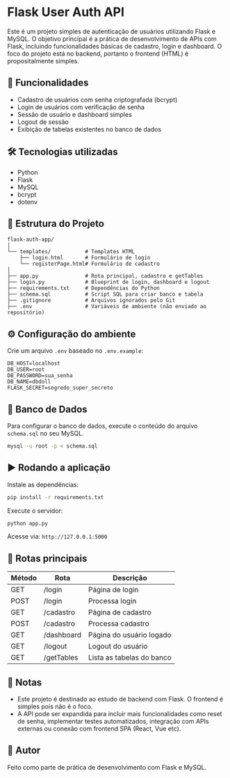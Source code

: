 # Flask User Auth API

Este é um projeto simples de autenticação de usuários utilizando Flask e MySQL. O objetivo principal é a prática de desenvolvimento de APIs com Flask, incluindo funcionalidades básicas de cadastro, login e dashboard. O foco do projeto está no backend, portanto o frontend (HTML) é propositalmente simples.

## 🚀 Funcionalidades

- Cadastro de usuários com senha criptografada (bcrypt)
- Login de usuários com verificação de senha
- Sessão de usuário e dashboard simples
- Logout de sessão
- Exibição de tabelas existentes no banco de dados

## 🛠️ Tecnologias utilizadas

- Python
- Flask
- MySQL
- bcrypt
- dotenv

## 📁 Estrutura do Projeto

```
flask-auth-app/
│
└── templates/           # Templates HTML
    ├── login.html       # Formulário de login
    └── registerPage.html# Formulário de cadastro
│
├── app.py               # Rota principal, cadastro e getTables
├── login.py             # Blueprint de login, dashboard e logout
├── requirements.txt     # Dependências do Python
├── schema.sql           # Script SQL para criar banco e tabela
├── .gitignore           # Arquivos ignorados pelo Git
├── .env                 # Variáveis de ambiente (não enviado ao repositório)

```

## ⚙️ Configuração do ambiente

Crie um arquivo `.env` baseado no `.env.example`:

```
DB_HOST=localhost
DB_USER=root
DB_PASSWORD=sua_senha
DB_NAME=dbdoll
FLASK_SECRET=segredo_super_secreto
```

## 🧪 Banco de Dados

Para configurar o banco de dados, execute o conteúdo do arquivo `schema.sql` no seu MySQL.

```bash
mysql -u root -p < schema.sql
```

## ▶️ Rodando a aplicação

Instale as dependências:

```bash
pip install -r requirements.txt
```

Execute o servidor:

```bash
python app.py
```

Acesse via: `http://127.0.0.1:5000`

## 🔐 Rotas principais

| Método | Rota       | Descrição                 |
| ------ | ---------- | ------------------------- |
| GET    | /login     | Página de login           |
| POST   | /login     | Processa login            |
| GET    | /cadastro  | Página de cadastro        |
| POST   | /cadastro  | Processa cadastro         |
| GET    | /dashboard | Página do usuário logado  |
| GET    | /logout    | Logout do usuário         |
| GET    | /getTables | Lista as tabelas do banco |

## 📌 Notas

- Este projeto é destinado ao estudo de backend com Flask. O frontend é simples pois não é o foco.
- A API pode ser expandida para incluir mais funcionalidades como reset de senha, implementar testes automatizados, integração com APIs externas ou conexão com frontend SPA (React, Vue etc).

## 🧠 Autor

Feito como parte de prática de desenvolvimento com Flask e MySQL.
